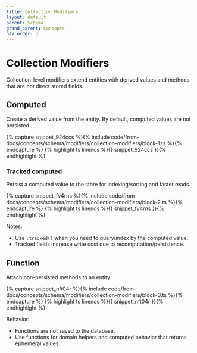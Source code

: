 ```yaml
---
title: Collection Modifiers
layout: default
parent: Schema
grand_parent: Concepts
nav_order: 3
---
```


# Collection Modifiers

Collection-level modifiers extend entities with derived values and methods that are not direct stored fields.

## Computed

Create a derived value from the entity. By default, computed values are not persisted.

{% capture snippet_924ccs %}{% include code/from-docs/concepts/schema/modifiers/collection-modifiers/block-1.ts %}{% endcapture %}
{% highlight ts linenos %}{{ snippet_924ccs }}{% endhighlight %}

### Tracked computed

Persist a computed value to the store for indexing/sorting and faster reads.

{% capture snippet_fv4rns %}{% include code/from-docs/concepts/schema/modifiers/collection-modifiers/block-2.ts %}{% endcapture %}
{% highlight ts linenos %}{{ snippet_fv4rns }}{% endhighlight %}

Notes:

- Use `.tracked()` when you need to query/index by the computed value.
- Tracked fields increase write cost due to recomputation/persistence.

## Function

Attach non-persisted methods to an entity.

{% capture snippet_nft04r %}{% include code/from-docs/concepts/schema/modifiers/collection-modifiers/block-3.ts %}{% endcapture %}
{% highlight ts linenos %}{{ snippet_nft04r }}{% endhighlight %}

Behavior:

- Functions are not saved to the database.
- Use functions for domain helpers and computed behavior that returns ephemeral values.
